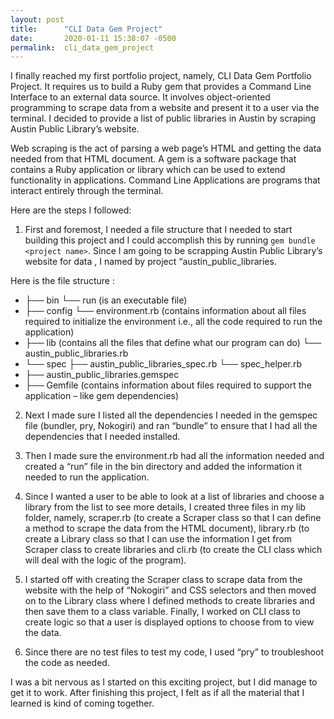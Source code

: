 ```yaml
---
layout: post
title:      "CLI Data Gem Project"
date:       2020-01-11 15:38:07 -0500
permalink:  cli_data_gem_project
---
```



 I finally reached my first portfolio project, namely, CLI Data Gem Portfolio Project. It requires us to build a Ruby gem that provides a Command Line Interface to an external data source. It involves object-oriented programming to scrape data from a website and present it to a user via the terminal.  I decided to provide a list of public libraries in Austin by scraping Austin Public Library’s website.
 
Web scraping is the act of parsing a web page’s HTML and getting the data needed from that HTML document. A gem is a software package that contains a Ruby application or library which can be used to extend functionality in applications. Command Line Applications are programs that interact entirely through the terminal.

Here are the steps I followed:

1.	First and foremost, I needed a file structure that I needed to start building this project and I could accomplish this by running `gem bundle <project name>`.  Since I am going to be scrapping Austin Public Library’s website for data , I named by project “austin_public_libraries.

Here is the file structure :
* ├── bin
       └── run (is an executable file)
* ├── config
       └── environment.rb (contains information about all files required to initialize the environment i.e., all the code required to run the application)
* ├── lib (contains all the files that define what our program can do)
       └── austin_public_libraries.rb
* └── spec
       ├── austin_public_libraries_spec.rb
       └── spec_helper.rb
* ├── austin_public_libraries.gemspec 
* ├── Gemfile (contains information about files required to support the application – like gem dependencies)



2.	Next I made sure I listed all the dependencies I needed in the gemspec file (bundler, pry, Nokogiri) and ran “bundle” to ensure that I had all the dependencies that I needed installed.

3.	Then I made sure the environment.rb had all the information needed and created a “run” file in the bin directory and added the information it needed to run the application.

4.	Since I wanted a user to be able to look at a list of libraries and choose a library from the list to see more details, I created three files in my lib folder, namely, scraper.rb (to create a Scraper class so that I can define a method to scrape the data from the HTML document), library.rb (to create a Library class so that I can use the information I get from Scraper class to create libraries and cli.rb (to create the CLI class which will deal with the logic of the program).

5.	I started off with creating the Scraper class to scrape data from the website with the help of “Nokogiri” and CSS selectors and then moved on to the Library class where  I defined methods to create libraries and then save them to a class variable. Finally, I worked on CLI class to create logic so that a user is displayed options to choose from to view the data.

6.	Since there are no test files to test my code, I used “pry” to troubleshoot the code as needed.




I was a bit nervous as I started on this exciting project, but I did manage to get it to work. After finishing this project, I felt as if all the material that I learned is kind of coming together. 

	 





	

